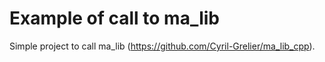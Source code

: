 # Example of call to ma_lib

Simple project to call ma_lib (https://github.com/Cyril-Grelier/ma_lib_cpp).
